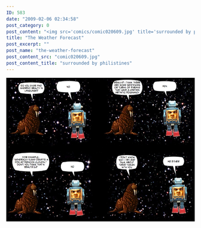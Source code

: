 ```yaml
---
ID: 583
date: "2009-02-06 02:34:58"
post_category: 0
post_content: "<img src='comics/comic020609.jpg' title='surrounded by philistines' />"
title: "The Weather Forecast"
post_excerpt: ""
post_name: "the-weather-forecast"
post_content_src: "comic020609.jpg"
post_content_title: "surrounded by philistines"
---
```



[![surrounded by philistines](/comics-hi-res/comic020609.jpg)](/comics-hi-res/comic020609.jpg)
